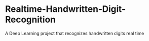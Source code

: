 # Realtime-Handwritten-Digit-Recognition
A Deep Learning project that recognizes handwritten digits real time

